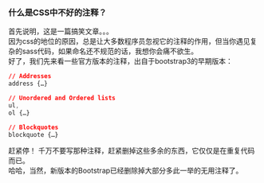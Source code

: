### 什么是CSS中不好的注释？
首先说明，这是一篇搞笑文章。。。    
因为css的地位的原因，总是让大多数程序员忽视它的注释的作用，但当你遇见复杂的sass代码，如果命名还不规范的话，我想你会痛不欲生。  
好了，我们先来看一些官方版本的注释，出自于bootstrap3的早期版本：

```css
// Addresses
address {…}

// Unordered and Ordered lists
ul,
ol {…}

// Blockquotes
blockquote {…}
```
赶紧停！
千万不要写那种注释，赶紧删掉这些多余的东西，它仅仅是在重复代码而已。  
哈哈，当然，新版本的Bootstrap已经删除掉大部分多此一举的无用注释了。